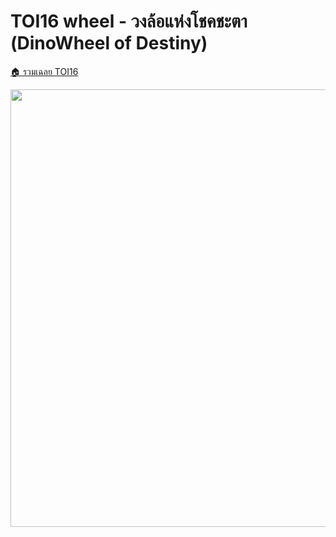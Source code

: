 <!-- @codegen_problem begin -->
# TOI16 wheel - วงล้อแห่งโชคชะตา (DinoWheel of Destiny)

[🏠 รวมเฉลย TOI16](../)

<img width="700" src="https://github.com/krist7599555/toi/assets/19445033/80c80822-7583-4bcd-a705-dae3eacdee85" />
<!-- @codegen_problem end -->
